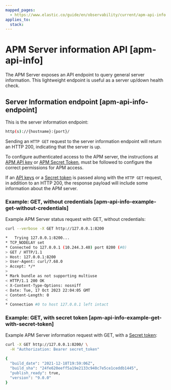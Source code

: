 ```yaml
---
mapped_pages:
  - https://www.elastic.co/guide/en/observability/current/apm-api-info.html
applies_to:
  stack:
---
```


# APM Server information API [apm-api-info]

The APM Server exposes an API endpoint to query general server information. This lightweight endpoint is useful as a server up/down health check.

## Server Information endpoint [apm-api-info-endpoint]

This is the server information endpoint:

```bash
http(s)://{hostname}:{port}/
```

Sending an `HTTP GET` request to the server information endpoint will return an HTTP 200, indicating that the server is up.

To configure authenticated access to the APM server, the instructions at [APM API key](api-keys.md) or [APM Secret Token](secret-token.md), must be followed to configure the correct permissions for APM access.

If an [API keys](api-keys.md) or a [Secret token](secret-token.md) is passed along with the `HTTP GET` request, in addition to an HTTP 200, the response payload will include some information about the APM server.

### Example: GET, without credentials [apm-api-info-example-get-without-credentials]

Example APM Server status request with GET, without credentials:

```sh
curl --verbose -X GET http://127.0.0.1:8200

*   Trying 127.0.0.1:8200...
* TCP_NODELAY set
* Connected to 127.0.0.1 (10.244.3.40) port 8200 (#0)
> GET / HTTP/1.1
> Host: 127.0.0.1:8200
> User-Agent: curl/7.68.0
> Accept: */*
>
* Mark bundle as not supporting multiuse
< HTTP/1.1 200 OK
< X-Content-Type-Options: nosniff
< Date: Tue, 17 Oct 2023 22:04:05 GMT
< Content-Length: 0
<
* Connection #0 to host 127.0.0.1 left intact
```

### Example: GET, with secret token [apm-api-info-example-get-with-secret-token]

Example APM Server information request with GET, with a [Secret token](secret-token.md):

```sh
curl -X GET http://127.0.0.1:8200/ \
  -H "Authorization: Bearer secret_token"

{
  "build_date": "2021-12-18T19:59:06Z",
  "build_sha": "24fe620eeff5a19e2133c940c7e5ce1ceddb1445",
  "publish_ready": true,
  "version": "9.0.0"
}
```

